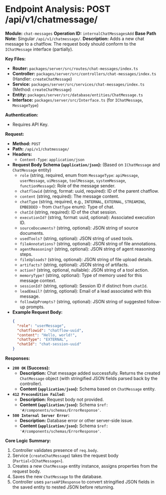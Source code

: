 # Endpoint Analysis: POST /api/v1/chatmessage/

**Module:** `chat-messages`
**Operation ID:** `internalChatMessagesAdd`
**Base Path Note:** Singular `/api/v1/chatmessage/`.
**Description:** Adds a new chat message to a chatflow. The request body should conform to the `IChatMessage` interface (partially).

**Key Files:**
*   **Router:** `packages/server/src/routes/chat-messages/index.ts`
*   **Controller:** `packages/server/src/controllers/chat-messages/index.ts` (Handler: `createChatMessage`)
*   **Service:** `packages/server/src/services/chat-messages/index.ts` (Method: `createChatMessage`)
*   **Entity:** `packages/server/src/database/entities/ChatMessage.ts`
*   **Interface:** `packages/server/src/Interface.ts` (for `IChatMessage`, `MessageType`)

**Authentication:**
*   Requires API Key.

**Request:**
*   **Method:** `POST`
*   **Path:** `/api/v1/chatmessage/`
*   **Headers:**
    *   `Content-Type`: `application/json`
*   **Request Body Schema (`application/json`):** (Based on `IChatMessage` and `ChatMessage` entity)
    *   `role` (string, required, enum from `MessageType`: `apiMessage`, `userMessage`, `uiMessage`, `toolMessage`, `systemMessage`, `functionMessage`): Role of the message sender.
    *   `chatflowid` (string, format: uuid, required): ID of the parent chatflow.
    *   `content` (string, required): The message content.
    *   `chatType` (string, required, e.g., `INTERNAL`, `EXTERNAL`, `STREAMING`, `EMBEDDED` - from `ChatType` enum): Type of chat.
    *   `chatId` (string, required): ID of the chat session.
    *   `executionId?` (string, format: uuid, optional): Associated execution ID.
    *   `sourceDocuments?` (string, optional): JSON string of source documents.
    *   `usedTools?` (string, optional): JSON string of used tools.
    *   `fileAnnotations?` (string, optional): JSON string of file annotations.
    *   `agentReasoning?` (string, optional): JSON string of agent reasoning steps.
    *   `fileUploads?` (string, optional): JSON string of file upload details.
    *   `artifacts?` (string, optional): JSON string of artifacts.
    *   `action?` (string, optional, nullable): JSON string of a tool action.
    *   `memoryType?` (string, optional): Type of memory used for this message context.
    *   `sessionId?` (string, optional): Session ID if distinct from `chatId`.
    *   `leadEmail?` (string, optional): Email of a lead associated with this message.
    *   `followUpPrompts?` (string, optional): JSON string of suggested follow-up prompts.
*   **Example Request Body:**
    ```json
    {
      "role": "userMessage",
      "chatflowid": "chatflow-uuid",
      "content": "Hello, world!",
      "chatType": "EXTERNAL",
      "chatId": "chat-session-uuid"
    }
    ```

**Responses:**

*   **`200 OK` (Success):**
    *   **Description:** Chat message added successfully. Returns the created `ChatMessage` object (with stringified JSON fields parsed back by the controller).
    *   **Content (`application/json`):** Schema based on `ChatMessage` entity.
*   **`412 Precondition Failed`:**
    *   **Description:** Request body not provided.
    *   **Content (`application/json`):** Schema `$ref: '#/components/schemas/ErrorResponse'`.
*   **`500 Internal Server Error`:**
    *   **Description:** Database error or other server-side issue.
    *   **Content (`application/json`):** Schema `$ref: '#/components/schemas/ErrorResponse'`.

**Core Logic Summary:**
1. Controller validates presence of `req.body`.
2. Service (`createChatMessage`) takes the request body (`Partial<IChatMessage>`).
3. Creates a new `ChatMessage` entity instance, assigns properties from the request body.
4. Saves the new `ChatMessage` to the database.
5. Controller uses `parseAPIResponse` to convert stringified JSON fields in the saved entity to nested JSON before returning.

